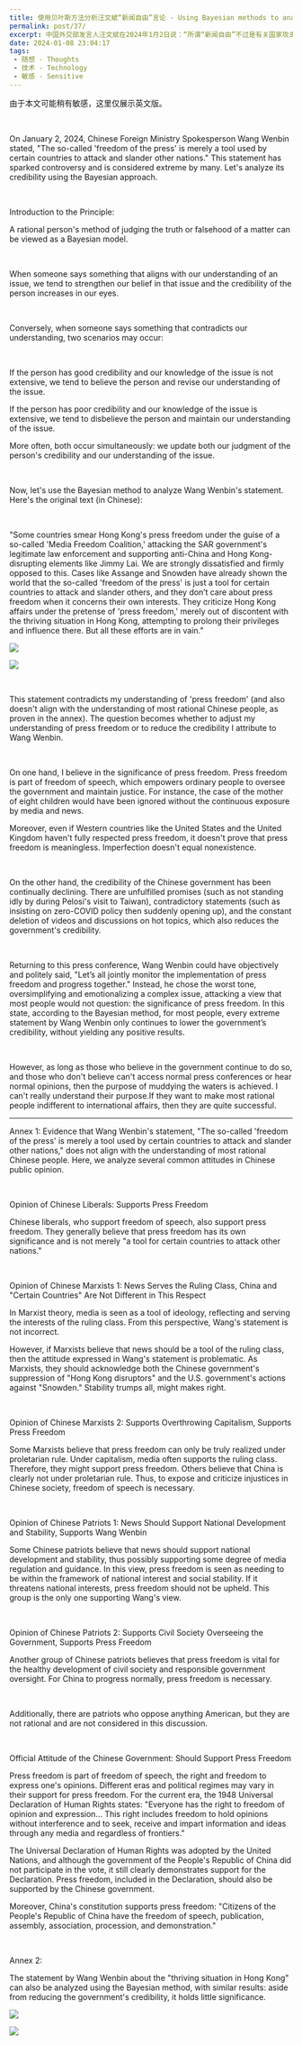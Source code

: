 ```yaml
---
title: 使用贝叶斯方法分析汪文斌“新闻自由”言论 - Using Bayesian methods to analyze Wang Wenbin's remarks on "freedom of the press."
permalink: post/37/
excerpt: 中国外交部发言人汪文斌在2024年1月2日说：“所谓“新闻自由”不过是有关国家攻击别国的工具。”这句话对不少人来说都是一句暴论，下面让我们使用贝叶斯方法来分析这句话的可信度如何。<br>On January 2, 2024, Chinese Foreign Ministry Spokesperson Wang Wenbin stated, "The so-called 'freedom of the press' is merely a tool used by certain countries to attack and slander other nations." This statement has sparked controversy and is considered extreme by many. Let's analyze its credibility using the Bayesian approach.
date: 2024-01-08 23:04:17
tags:
 - 随想 - Thoughts
 - 技术 - Technology
 - 敏感 - Sensitive
---
```


<p class="tennisbot" id="左上角有google翻译，如果需要的话<br>There is Google Translate button in the upper left corner, if needed">由于本文可能稍有敏感，这里仅展示英文版。</p>

<br>

On January 2, 2024, Chinese Foreign Ministry Spokesperson Wang Wenbin stated, "The so-called 'freedom of the press' is merely a tool used by certain countries to attack and slander other nations." This statement has sparked controversy and is considered extreme by many. Let's analyze its credibility using the Bayesian approach.

<br>

Introduction to the Principle:

A rational person's method of judging the truth or falsehood of a matter can be viewed as a Bayesian model.

<br>

When someone says something that aligns with our understanding of an issue, we tend to strengthen our belief in that issue and the credibility of the person increases in our eyes.

<br>

Conversely, when someone says something that contradicts our understanding, two scenarios may occur:

<br>

If the person has good credibility and our knowledge of the issue is not extensive, we tend to believe the person and revise our understanding of the issue.

If the person has poor credibility and our knowledge of the issue is extensive, we tend to disbelieve the person and maintain our understanding of the issue.

More often, both occur simultaneously: we update both our judgment of the person's credibility and our understanding of the issue.

<br>

Now, let's use the Bayesian method to analyze Wang Wenbin's statement. Here's the original text (in Chinese):

<br>

"Some countries smear Hong Kong's press freedom under the guise of a so-called 'Media Freedom Coalition,' attacking the SAR government's legitimate law enforcement and supporting anti-China and Hong Kong-disrupting elements like Jimmy Lai. We are strongly dissatisfied and firmly opposed to this. Cases like Assange and Snowden have already shown the world that the so-called 'freedom of the press' is just a tool for certain countries to attack and slander others, and they don’t care about press freedom when it concerns their own interests. They criticize Hong Kong affairs under the pretense of 'press freedom,' merely out of discontent with the thriving situation in Hong Kong, attempting to prolong their privileges and influence there. But all these efforts are in vain."

![](1.png)

![](2.png)

<br>

This statement contradicts my understanding of 'press freedom' (and also doesn't align with the understanding of most rational Chinese people, as proven in the annex). The question becomes whether to adjust my understanding of press freedom or to reduce the credibility I attribute to Wang Wenbin.

<br>

On one hand, I believe in the significance of press freedom. Press freedom is part of freedom of speech, which empowers ordinary people to oversee the government and maintain justice. For instance, the case of the mother of eight children would have been ignored without the continuous exposure by media and news.

Moreover, even if Western countries like the United States and the United Kingdom haven't fully respected press freedom, it doesn't prove that press freedom is meaningless. Imperfection doesn't equal nonexistence.

<br>

On the other hand, the credibility of the Chinese government has been continually declining. There are unfulfilled promises (such as not standing idly by during Pelosi's visit to Taiwan), contradictory statements (such as insisting on zero-COVID policy then suddenly opening up), and the constant deletion of videos and discussions on hot topics, which also reduces the government's credibility.

<br>

Returning to this press conference, Wang Wenbin could have objectively and politely said, "Let’s all jointly monitor the implementation of press freedom and progress together." Instead, he chose the worst tone, oversimplifying and emotionalizing a complex issue, attacking a view that most people would not question: the significance of press freedom. In this state, according to the Bayesian method, for most people, every extreme statement by Wang Wenbin only continues to lower the government’s credibility, without yielding any positive results.

<br>

However, as long as those who believe in the government continue to do so, and those who don't believe can't access normal press conferences or hear normal opinions, then the purpose of muddying the waters is achieved. I can't really understand their purpose.If they want to make most rational people indifferent to international affairs, then they are quite successful.

---

Annex 1: Evidence that Wang Wenbin's statement, "The so-called 'freedom of the press' is merely a tool used by certain countries to attack and slander other nations," does not align with the understanding of most rational Chinese people. Here, we analyze several common attitudes in Chinese public opinion.

<br>

Opinion of Chinese Liberals: Supports Press Freedom

Chinese liberals, who support freedom of speech, also support press freedom. They generally believe that press freedom has its own significance and is not merely "a tool for certain countries to attack other nations."

<br>

Opinion of Chinese Marxists 1: News Serves the Ruling Class, China and "Certain Countries" Are Not Different in This Respect

In Marxist theory, media is seen as a tool of ideology, reflecting and serving the interests of the ruling class. From this perspective, Wang's statement is not incorrect.

However, if Marxists believe that news should be a tool of the ruling class, then the attitude expressed in Wang's statement is problematic. As Marxists, they should acknowledge both the Chinese government's suppression of "Hong Kong disruptors" and the U.S. government's actions against "Snowden." Stability trumps all, might makes right.

<br>

Opinion of Chinese Marxists 2: Supports Overthrowing Capitalism, Supports Press Freedom

Some Marxists believe that press freedom can only be truly realized under proletarian rule. Under capitalism, media often supports the ruling class. Therefore, they might support press freedom. Others believe that China is clearly not under proletarian rule. Thus, to expose and criticize injustices in Chinese society, freedom of speech is necessary.

<br>

Opinion of Chinese Patriots 1: News Should Support National Development and Stability, Supports Wang Wenbin

Some Chinese patriots believe that news should support national development and stability, thus possibly supporting some degree of media regulation and guidance. In this view, press freedom is seen as needing to be within the framework of national interest and social stability. If it threatens national interests, press freedom should not be upheld. This group is the only one supporting Wang's view.

<br>

Opinion of Chinese Patriots 2: Supports Civil Society Overseeing the Government, Supports Press Freedom

Another group of Chinese patriots believes that press freedom is vital for the healthy development of civil society and responsible government oversight. For China to progress normally, press freedom is necessary.

<br>

Additionally, there are patriots who oppose anything American, but they are not rational and are not considered in this discussion.

<br>

Official Attitude of the Chinese Government: Should Support Press Freedom

Press freedom is part of freedom of speech, the right and freedom to express one's opinions. Different eras and political regimes may vary in their support for press freedom. For the current era, the 1948 Universal Declaration of Human Rights states: "Everyone has the right to freedom of opinion and expression... This right includes freedom to hold opinions without interference and to seek, receive and impart information and ideas through any media and regardless of frontiers."

The Universal Declaration of Human Rights was adopted by the United Nations, and although the government of the People's Republic of China did not participate in the vote, it still clearly demonstrates support for the Declaration. Press freedom, included in the Declaration, should also be supported by the Chinese government.

Moreover, China's constitution supports press freedom: "Citizens of the People's Republic of China have the freedom of speech, publication, assembly, association, procession, and demonstration."

<br>

Annex 2:

The statement by Wang Wenbin about the "thriving situation in Hong Kong" can also be analyzed using the Bayesian method, with similar results: aside from reducing the government's credibility, it holds little significance.

![](3.png)

![](4.png)